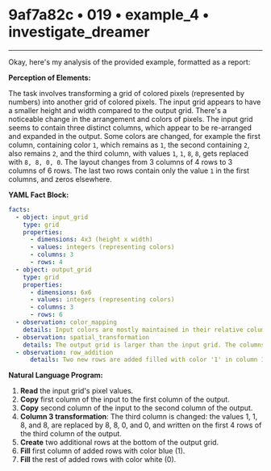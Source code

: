 # 9af7a82c • 019 • example_4 • investigate_dreamer

---
Okay, here's my analysis of the provided example, formatted as a report:

**Perception of Elements:**

The task involves transforming a grid of colored pixels (represented by numbers) into another grid of colored pixels. The input grid appears to have a smaller height and width compared to the output grid. There's a noticeable change in the arrangement and colors of pixels. The input grid seems to contain three distinct columns, which appear to be re-arranged and expanded in the output. Some colors are changed, for example the first column, containing color `1`, which remains as `1`, the second containing `2`, also remains `2`, and the third column, with values `1`, `1`, `8`, `8`, gets replaced with `8, 8, 0, 0`. The layout changes from 3 columns of 4 rows to 3 columns of 6 rows. The last two rows contain only the value `1` in the first columns, and zeros elsewhere.

**YAML Fact Block:**



```yaml
facts:
  - object: input_grid
    type: grid
    properties:
      - dimensions: 4x3 (height x width)
      - values: integers (representing colors)
      - columns: 3
      - rows: 4
  - object: output_grid
    type: grid
    properties:
      - dimensions: 6x6
      - values: integers (representing colors)
      - columns: 3
      - rows: 6
  - observation: color_mapping
    details: Input colors are mostly maintained in their relative column positions, with a change in the last column replacing color '1' with '0', except on the first and second row.
  - observation: spatial_transformation
    details: The output grid is larger than the input grid. The columns of the input appear reordered and repeated or changed in the output.
  - observation: row_addition
      details: Two new rows are added filled with color '1' in column 1 and '0' in the rest.

```



**Natural Language Program:**

1.  **Read** the input grid's pixel values.
2.  **Copy** first column of the input to the first column of the output.
3.  **Copy** second column of the input to the second column of the output.
4.  **Column 3 transformation**: The third column is changed: the values 1, 1, 8, and 8, are replaced by 8, 8, 0, and 0, and written on the first 4 rows of the third column of the output.
5.  **Create** two additional rows at the bottom of the output grid.
6.  **Fill** first column of added rows with color blue (1).
7.  **Fill** the rest of added rows with color white (0).


